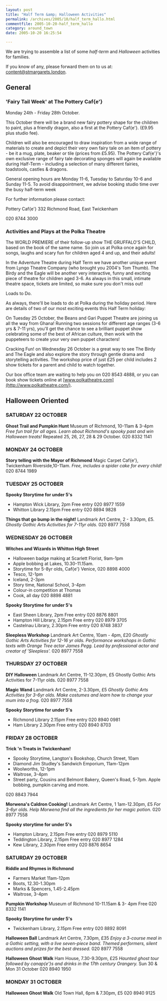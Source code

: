 ```yaml
---
layout: post
title: "Half Term &amp; Halloween Activities"
permalink: /archives/2005/10/half_term_hallo.html
commentfile: 2005-10-20-half_term_hallo
category: around_town
date: 2005-10-20 16:25:54

---
```


We are trying to assemble a list of some *half-term* and *Halloween* activities for families.

If you know of any, please forward them on to us at: <content@stmargarets.london>.

General
-------

### 'Fairy Tail Week' at The Pottery Caf{e'}

Monday 24th - Friday 28th October.

This October there will be a brand new fairy pottery shape for the children to paint, plus a friendly dragon, also a first at the Pottery Caf{e'}. (£9.95 plus studio fee).

Children will also be encouraged to draw inspiration from a wide range of materials to create and depict their very own fairy tale on an item of pottery - be it a mug, plate, beaker or tile (prices from £5.95). The Pottery Caf{e'}'s own exclusive range of fairy tale decorating sponges will again be available during Half-Term - including a selection of many different fairies, toadstools, castles & dragons.

General opening hours are Monday 11-6, Tuesday to Saturday 10-6 and Sunday 11-5. To avoid disappointment, we advise booking studio time over the busy half-term week

For further information please contact:

Pottery Caf{e'}
332 Richmond Road,
East Twickenham

020 8744 3000

### Activities and Plays at the Polka Theatre

The WORLD PREMIERE of their follow-up show THE GRUFFALO'S CHILD, based on the book of the same name. So join us at Polka once again for songs, laughs and scary fun for children aged 4 and up, and their adults!

In the Adventure Theatre during Half Term we have another unique event from Lyngo Theatre Company (who brought you 2004's Tom Thumb). The Birdy and the Eagle will be another very interactive, funny and exciting piece of theatre for children aged 3-6. As always in this small, intimate theatre space, tickets are limited, so make sure you don't miss out!

Loads to Do.

As always, there'll be loads to do at Polka during the holiday period. Here are details of two of our most exciting events this Half Term holiday:

On Tuesday 25 October, the Beans and Gari Puppet Theatre are joining us all the way from Ghana! Running two sessions for different age ranges (3-6 yrs & 7-11 yrs), you'll get the chance to see a brilliant puppet show celebrating some of the best of African culture, then work with the puppeteers to create your very own puppet characters!

Cracking Fun! on Wednesday 26 October is a great way to see The Birdy and The Eagle and also explore the story through gentle drama and storytelling activities. The workshop price of just £25 per child includes 2 show tickets for a parent and child to watch together.

Our box office team are waiting to help you on 020 8543 4888, or you can book show tickets online at [www.polkatheatre.com](http://www.polkatheatre.com/).

Halloween Oriented
------------------

### SATURDAY 22 OCTOBER

**Ghost Trail and Pumpkin Hunt**
Museum of Richmond,
10-11am & 3-4pm
*Free fun trail for all ages. Learn about Richmond's spooky past and win Halloween treats!* Repeated 25, 26, 27, 28 & 29 October.
020 8332 1141

### MONDAY 24 OCTOBER

**Story telling with the Mayor of Richmond**
Magic Carpet Caf{e'},
Twickenham Riverside,10-11am.
*Free, includes a spider cake for every child!*
020 8744 1989

### TUESDAY 25 OCTOBER

**Spooky Storytime for under 5's**

-   Hampton Wick Library, 2pm
    Free entry 020 8977 1559
-   Whitton Library 2.15pm
    Free entry 020 8894 9828

**Things that go bump in the night!**
Landmark Art Centre, 2 - 3.30pm, £5.
*Ghostly Gothic Arts Activities for 7-11yr olds.*
020 8977 7558

### WEDNESDAY 26 OCTOBER

**Witches and Wizards in Whitton High Street**

-   Halloween badge making at Scarlett Florist, 9am-1pm
-   Apple bobbing at Lakes, 10.30-11.15am.
-   Storytime for 5-8yr olds, Caf{e'} Venice, 020 8898 4000
-   Tesco, 12-1pm
-   Iceland, 2-3pm
-   Story time, National School, 3-4pm
-   Colour-in competition at Thomas
-   Cook, all day
    020 8898 4881

**Spooky Storytime for under 5's**

-   East Sheen Library, 2pm
    Free entry 020 8876 8801
-   Hampton Hill Library, 2.15pm
    Free entry 020 8979 3705
-   Castelnau Library, 2.30pm
    Free entry 020 8748 3837

**Sleepless Workshop**
Landmark Art Centre,
10am - 4pm, £20
*Ghostly Gothic Arts Activities for 12-16 yr olds. Performance workshops in Gothic texts with Orange Tree actor James Pegg. Lead by professional actor and creator of 'Sleepless'.*
020 8977 7558

### THURSDAY 27 OCTOBER

**DIY Halloween**
Landmark Art Centre, 11-12.30pm, £5
Ghostly Gothic Arts Activities for 7-11yr olds. 020 8977 7558

**Magic Wand**
Landmark Art Centre, 2-3.30pm, £5
*Ghostly Gothic Arts Activities for 3-6yr olds. Make costumes and learn how to change your mum into a frog.*
020 8977 7558

**Spooky Storytime for under 5's**

-   Richmond Library 2.15pm
    Free entry 020 8940 0981
-   Ham Library 2.30pm
    Free entry 020 8940 8703

### FRIDAY 28 OCTOBER

**Trick 'n Treats in Twickenham!**

-   Spooky Storytime, Langton's Bookshop, Church Street, 10am
-   Diamond Jim Studley's Sandwich Emporium, 11am-12pm
-   Woolworths, 12-1pm
-   Waitrose, 3-4pm
-   Street party, Cousins and Belmont Bakery, Queen's Road, 5-7pm. Apple bobbing, pumpkin carving and more.

020 8843 7944

**Morwena's Caldron Cooking!**
Landmark Art Centre, 1
1am-12.30pm, £5
*For 3-6yr olds. Help Morwena find all the ingredients for her magic potion.*
020 8977 7558

**Spooky storytime for under 5's**

-   Hampton Library, 2.15pm
    Free entry 020 8979 5110
-   Teddington Library, 2.15pm
    Free entry 020 8977 1284
-   Kew Library, 2.30pm
    Free entry 020 8876 8654

### SATURDAY 29 OCTOBER

**Riddle and Rhymes in Richmond**

-   Farmers Market 11am-12pm
-   Boots, 12.30-1.30pm
-   Marks & Spencers, 1.45-2.45pm
-   Waitrose, 3-4pm

**Pumpkin Workshop**
Museum of Richmond
10-11.15am & 3- 4pm
Free 020 8332 1141

**Spooky Storytime for under 5's**

-   Twickenham Library, 2.15pm
    Free entry 020 8892 8091

**Halloween Ball**
Landmark Art Centre,
7.30pm, £35
*Enjoy a 3-course meal in a Gothic setting, with a live seven-piece band. Themed performers, silent auctions and prizes for the best dressed.*
020 8977 7558

**Halloween Ghost Walk**
Ham House,
7.30-9.30pm, £25
*Haunted ghost tour followed by canap{e'}s and drinks in the 17th century Orangery.*
Sun 30 & Mon 31 October
020 8940 1950

### MONDAY 31 OCTOBER

**Halloween Ghost Walk**
Old Town Hall, 6pm & 7.30pm, £5
020 8940 9125
